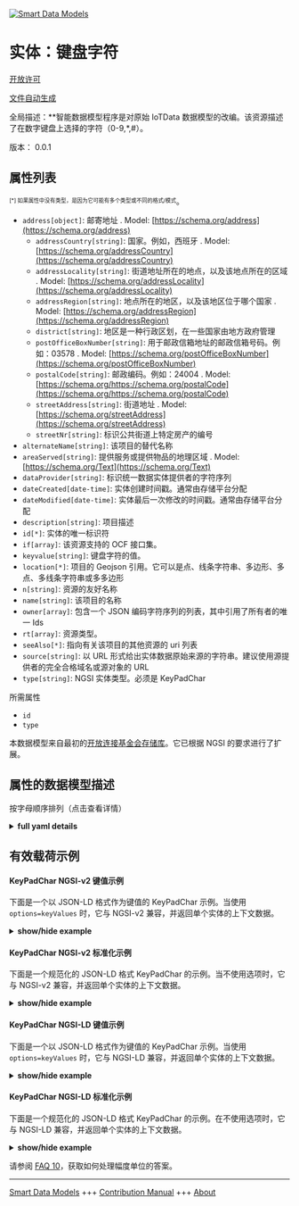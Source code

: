 <!-- 10-Header -->    
[![Smart Data Models](https://smartdatamodels.org/wp-content/uploads/2022/01/SmartDataModels_logo.png "Logo")](https://smartdatamodels.org)    
实体：键盘字符    
=======<!-- /10-Header -->    
<!-- 15-License -->    
[开放许可](https://github.com/smart-data-models//dataModel.OCF/blob/master/KeyPadChar/LICENSE.md)    
[文件自动生成](https://docs.google.com/presentation/d/e/2PACX-1vTs-Ng5dIAwkg91oTTUdt8ua7woBXhPnwavZ0FxgR8BsAI_Ek3C5q97Nd94HS8KhP-r_quD4H0fgyt3/pub?start=false&loop=false&delayms=3000#slide=id.gb715ace035_0_60)    
<!-- /15-License -->    
<!-- 20-Description -->    
全局描述：**智能数据模型程序是对原始 IoTData 数据模型的改编。该资源描述了在数字键盘上选择的字符（0-9,*,#）。    
版本： 0.0.1    
<!-- /20-Description -->    
<!-- 30-PropertiesList -->    
## 属性列表    
<sup><sub>[*] 如果属性中没有类型，是因为它可能有多个类型或不同的格式/模式</sub></sup>。    
- `address[object]`: 邮寄地址  . Model: [https://schema.org/address](https://schema.org/address)	- `addressCountry[string]`: 国家。例如，西班牙  . Model: [https://schema.org/addressCountry](https://schema.org/addressCountry)    
	- `addressLocality[string]`: 街道地址所在的地点，以及该地点所在的区域  . Model: [https://schema.org/addressLocality](https://schema.org/addressLocality)    
	- `addressRegion[string]`: 地点所在的地区，以及该地区位于哪个国家  . Model: [https://schema.org/addressRegion](https://schema.org/addressRegion)    
	- `district[string]`: 地区是一种行政区划，在一些国家由地方政府管理      
	- `postOfficeBoxNumber[string]`: 用于邮政信箱地址的邮政信箱号码。例如：03578  . Model: [https://schema.org/postOfficeBoxNumber](https://schema.org/postOfficeBoxNumber)    
	- `postalCode[string]`: 邮政编码。例如：24004  . Model: [https://schema.org/https://schema.org/postalCode](https://schema.org/https://schema.org/postalCode)    
	- `streetAddress[string]`: 街道地址  . Model: [https://schema.org/streetAddress](https://schema.org/streetAddress)    
	- `streetNr[string]`: 标识公共街道上特定房产的编号      
- `alternateName[string]`: 该项目的替代名称  - `areaServed[string]`: 提供服务或提供物品的地理区域  . Model: [https://schema.org/Text](https://schema.org/Text)- `dataProvider[string]`: 标识统一数据实体提供者的字符序列  - `dateCreated[date-time]`: 实体创建时间戳。通常由存储平台分配  - `dateModified[date-time]`: 实体最后一次修改的时间戳。通常由存储平台分配  - `description[string]`: 项目描述  - `id[*]`: 实体的唯一标识符  - `if[array]`: 该资源支持的 OCF 接口集。  - `keyvalue[string]`: 键盘字符的值。  - `location[*]`: 项目的 Geojson 引用。它可以是点、线条字符串、多边形、多点、多线条字符串或多多边形  - `n[string]`: 资源的友好名称  - `name[string]`: 该项目的名称  - `owner[array]`: 包含一个 JSON 编码字符序列的列表，其中引用了所有者的唯一 Ids  - `rt[array]`: 资源类型。  - `seeAlso[*]`: 指向有关该项目的其他资源的 uri 列表  - `source[string]`: 以 URL 形式给出实体数据原始来源的字符串。建议使用源提供者的完全合格域名或源对象的 URL  - `type[string]`: NGSI 实体类型。必须是 KeyPadChar  <!-- /30-PropertiesList -->    
<!-- 35-RequiredProperties -->    
所需属性    
- `id`  - `type`  <!-- /35-RequiredProperties -->    
<!-- 40-RequiredProperties -->    
本数据模型来自最初的[开放连接基金会存储库](https://github.com/openconnectivityfoundation/IoTDataModels)。它已根据 NGSI 的要求进行了扩展。    
<!-- /40-RequiredProperties -->    
<!-- 50-DataModelHeader -->    
## 属性的数据模型描述    
按字母顺序排列（点击查看详情）    
<!-- /50-DataModelHeader -->    
<!-- 60-ModelYaml -->    
<details><summary><strong>full yaml details</strong></summary>      
```yaml    
KeyPadChar:      
  description: "Smart Data Models Program adaptation of the original IoTData data Models. This Resource describes a char (0-9,*,#) which is selected on a number keypad."      
  properties:      
    address:      
      description: The mailing address      
      properties:      
        addressCountry:      
          description: 'The country. For example, Spain'      
          type: string      
          x-ngsi:      
            model: https://schema.org/addressCountry      
            type: Property      
        addressLocality:      
          description: 'The locality in which the street address is, and which is in the region'      
          type: string      
          x-ngsi:      
            model: https://schema.org/addressLocality      
            type: Property      
        addressRegion:      
          description: 'The region in which the locality is, and which is in the country'      
          type: string      
          x-ngsi:      
            model: https://schema.org/addressRegion      
            type: Property      
        district:      
          description: 'A district is a type of administrative division that, in some countries, is managed by the local government'      
          type: string      
          x-ngsi:      
            type: Property      
        postOfficeBoxNumber:      
          description: 'The post office box number for PO box addresses. For example, 03578'      
          type: string      
          x-ngsi:      
            model: https://schema.org/postOfficeBoxNumber      
            type: Property      
        postalCode:      
          description: 'The postal code. For example, 24004'      
          type: string      
          x-ngsi:      
            model: https://schema.org/https://schema.org/postalCode      
            type: Property      
        streetAddress:      
          description: The street address      
          type: string      
          x-ngsi:      
            model: https://schema.org/streetAddress      
            type: Property      
        streetNr:      
          description: Number identifying a specific property on a public street      
          type: string      
          x-ngsi:      
            type: Property      
      type: object      
      x-ngsi:      
        model: https://schema.org/address      
        type: Property      
    alternateName:      
      description: An alternative name for this item      
      type: string      
      x-ngsi:      
        type: Property      
    areaServed:      
      description: The geographic area where a service or offered item is provided      
      type: string      
      x-ngsi:      
        model: https://schema.org/Text      
        type: Property      
    dataProvider:      
      description: A sequence of characters identifying the provider of the harmonised data entity      
      type: string      
      x-ngsi:      
        type: Property      
    dateCreated:      
      description: Entity creation timestamp. This will usually be allocated by the storage platform      
      format: date-time      
      type: string      
      x-ngsi:      
        type: Property      
    dateModified:      
      description: Timestamp of the last modification of the entity. This will usually be allocated by the storage platform      
      format: date-time      
      type: string      
      x-ngsi:      
        type: Property      
    description:      
      description: A description of this item      
      type: string      
      x-ngsi:      
        type: Property      
    id:      
      anyOf:      
        - description: Identifier format of any NGSI entity      
          maxLength: 256      
          minLength: 1      
          pattern: ^[\w\-\.\{\}\$\+\*\[\]`|~^@!,:\\]+$      
          type: string      
          x-ngsi:      
            type: Property      
        - description: Identifier format of any NGSI entity      
          format: uri      
          type: string      
          x-ngsi:      
            type: Property      
      description: Unique identifier of the entity      
      x-ngsi:      
        type: Property      
    if:      
      description: The OCF Interface set supported by this Resource.      
      items:      
        enum:      
          - oic.if.baseline      
          - oic.if.rw      
        type: string      
      minItems: 2      
      readOnly: true      
      type: array      
      uniqueItems: true      
      x-ngsi:      
        type: Property      
    keyvalue:      
      description: The value of the key pad char.      
      enum:      
        - 0      
        - 1      
        - 2      
        - 3      
        - 4      
        - 5      
        - 6      
        - 7      
        - 8      
        - 9      
        - "*"      
        - "#"      
      type: string      
      x-ngsi:      
        type: Property      
    location:      
      description: 'Geojson reference to the item. It can be Point, LineString, Polygon, MultiPoint, MultiLineString or MultiPolygon'      
      oneOf:      
        - description: Geojson reference to the item. Point      
          properties:      
            bbox:      
              items:      
                type: number      
              minItems: 4      
              type: array      
            coordinates:      
              items:      
                type: number      
              minItems: 2      
              type: array      
            type:      
              enum:      
                - Point      
              type: string      
          required:      
            - type      
            - coordinates      
          title: GeoJSON Point      
          type: object      
          x-ngsi:      
            type: GeoProperty      
        - description: Geojson reference to the item. LineString      
          properties:      
            bbox:      
              items:      
                type: number      
              minItems: 4      
              type: array      
            coordinates:      
              items:      
                items:      
                  type: number      
                minItems: 2      
                type: array      
              minItems: 2      
              type: array      
            type:      
              enum:      
                - LineString      
              type: string      
          required:      
            - type      
            - coordinates      
          title: GeoJSON LineString      
          type: object      
          x-ngsi:      
            type: GeoProperty      
        - description: Geojson reference to the item. Polygon      
          properties:      
            bbox:      
              items:      
                type: number      
              minItems: 4      
              type: array      
            coordinates:      
              items:      
                items:      
                  items:      
                    type: number      
                  minItems: 2      
                  type: array      
                minItems: 4      
                type: array      
              type: array      
            type:      
              enum:      
                - Polygon      
              type: string      
          required:      
            - type      
            - coordinates      
          title: GeoJSON Polygon      
          type: object      
          x-ngsi:      
            type: GeoProperty      
        - description: Geojson reference to the item. MultiPoint      
          properties:      
            bbox:      
              items:      
                type: number      
              minItems: 4      
              type: array      
            coordinates:      
              items:      
                items:      
                  type: number      
                minItems: 2      
                type: array      
              type: array      
            type:      
              enum:      
                - MultiPoint      
              type: string      
          required:      
            - type      
            - coordinates      
          title: GeoJSON MultiPoint      
          type: object      
          x-ngsi:      
            type: GeoProperty      
        - description: Geojson reference to the item. MultiLineString      
          properties:      
            bbox:      
              items:      
                type: number      
              minItems: 4      
              type: array      
            coordinates:      
              items:      
                items:      
                  items:      
                    type: number      
                  minItems: 2      
                  type: array      
                minItems: 2      
                type: array      
              type: array      
            type:      
              enum:      
                - MultiLineString      
              type: string      
          required:      
            - type      
            - coordinates      
          title: GeoJSON MultiLineString      
          type: object      
          x-ngsi:      
            type: GeoProperty      
        - description: Geojson reference to the item. MultiLineString      
          properties:      
            bbox:      
              items:      
                type: number      
              minItems: 4      
              type: array      
            coordinates:      
              items:      
                items:      
                  items:      
                    items:      
                      type: number      
                    minItems: 2      
                    type: array      
                  minItems: 4      
                  type: array      
                type: array      
              type: array      
            type:      
              enum:      
                - MultiPolygon      
              type: string      
          required:      
            - type      
            - coordinates      
          title: GeoJSON MultiPolygon      
          type: object      
          x-ngsi:      
            type: GeoProperty      
      x-ngsi:      
        type: GeoProperty      
    n:      
      description: Friendly name of the Resource      
      maxLength: 64      
      readOnly: true      
      type: string      
      x-ngsi:      
        type: Property      
    name:      
      description: The name of this item      
      type: string      
      x-ngsi:      
        type: Property      
    owner:      
      description: A List containing a JSON encoded sequence of characters referencing the unique Ids of the owner(s)      
      items:      
        anyOf:      
          - description: Identifier format of any NGSI entity      
            maxLength: 256      
            minLength: 1      
            pattern: ^[\w\-\.\{\}\$\+\*\[\]`|~^@!,:\\]+$      
            type: string      
            x-ngsi:      
              type: Property      
          - description: Identifier format of any NGSI entity      
            format: uri      
            type: string      
            x-ngsi:      
              type: Property      
        description: Unique identifier of the entity      
        x-ngsi:      
          type: Property      
      type: array      
      x-ngsi:      
        type: Property      
    rt:      
      description: The Resource Type.      
      items:      
        enum:      
          - oic.r.keypadchar      
        maxLength: 64      
        type: string      
      minItems: 1      
      readOnly: true      
      type: array      
      uniqueItems: true      
      x-ngsi:      
        type: Property      
    seeAlso:      
      description: list of uri pointing to additional resources about the item      
      oneOf:      
        - items:      
            format: uri      
            type: string      
          minItems: 1      
          type: array      
        - format: uri      
          type: string      
      x-ngsi:      
        type: Property      
    source:      
      description: 'A sequence of characters giving the original source of the entity data as a URL. Recommended to be the fully qualified domain name of the source provider, or the URL to the source object'      
      type: string      
      x-ngsi:      
        type: Property      
    type:      
      description: NGSI entity type. It has to be KeyPadChar      
      enum:      
        - KeyPadChar      
      type: string      
      x-ngsi:      
        type: Property      
  required:      
    - id      
    - type      
  type: object      
  x-derived-from: https://github.com/OpenInterConnect/IoTDataModels/blob/master/KeyPadCharResURI.swagger.json      
  x-disclaimer: 'Redistribution and use in source and binary forms, with or without modification, are permitted  provided that the license conditions are met. Copyleft (c) 2022 Contributors to Smart Data Models Program'      
  x-license-url: https://github.com/smart-data-models/dataModel.OCF/blob/master/KeyPadChar/LICENSE.md      
  x-model-schema: https://smart-data-models.github.io/dataModel.IoTDataModels/KeyPadChar/schema.json      
  x-model-tags: OCF      
  x-version: 0.0.1      
```    
</details>      
<!-- /60-ModelYaml -->    
<!-- 70-MiddleNotes -->    
<!-- /70-MiddleNotes -->    
<!-- 80-Examples -->    
## 有效载荷示例    
#### KeyPadChar NGSI-v2 键值示例    
下面是一个以 JSON-LD 格式作为键值的 KeyPadChar 示例。当使用 `options=keyValues` 时，它与 NGSI-v2 兼容，并返回单个实体的上下文数据。    
<details><summary><strong>show/hide example</strong></summary>      
```json  
{  
  "id": "urn:ngsi-ld:KeyPadChar:id:SLPH:28584937",  
  "dateCreated": "2012-06-11T21:57:22Z",  
  "dateModified": "2022-03-17T02:56:31Z",  
  "source": "I political coach glass thing significant before. Cu",  
  "name": "Nice house subject smile consider break move TV. Discover determine rate space. Program official small minute teacher community.",  
  "alternateName": "Spring behind seat least. System seek build apply describe according someone. During election position back discover. Window husband often improve note risk the",  
  "description": "Eight practice then about fast. Conference whole visit. Manager rather age bad learn.",  
  "dataProvider": "Range speech collection security rule population issue. Say south worry firm Democrat everybody. The",  
  "owner": [  
    "urn:ngsi-ld:KeyPadChar:items:VFQB:56090069",  
    "urn:ngsi-ld:KeyPadChar:items:WRYS:67214863"  
  ],  
  "seeAlso": [  
    "urn:ngsi-ld:KeyPadChar:items:CODS:04227854"  
  ],  
  "location": {  
    "type": "Point",  
    "coordinates": [  
      43.101912,  
      -99.906767  
    ]  
  },  
  "address": {  
    "streetAddress": "Security tell issue my break. Have but American court charge Democrat specific.",  
    "addressLocality": "They minute painting turn. Finish bed outside employee ready individual.",  
    "addressRegion": "Body he approach environmental. Wide ready use. Citizen travel former authority lot customer.",  
    "addressCountry": "Want along structure practice whom every. Deal difficult test note.",  
    "postalCode": "Lead material memory himself consumer ",  
    "postOfficeBoxNumber": "Value serve light trial new white before. Interview traditional television letter.",  
    "streetNr": "Live peace discussion ago feel send. Film study guess budget across pattern. Human sort remember do whole marriage movie.",  
    "district": "Have try him outside. Soon take else heart."  
  },  
  "areaServed": "Could thank base feel",  
  "rt": [  
    "oic.r.keypadchar"  
  ],  
  "keyvalue": "4",  
  "n": "Argue start agree. Garden enjoy specific repres",  
  "if": [  
    "oic.if.rw",  
    "oic.if.baseline"  
  ],  
  "type": "KeyPadChar"  
}  
```  
</details>    
#### KeyPadChar NGSI-v2 标准化示例    
下面是一个规范化的 JSON-LD 格式 KeyPadChar 的示例。当不使用选项时，它与 NGSI-v2 兼容，并返回单个实体的上下文数据。    
<details><summary><strong>show/hide example</strong></summary>      
```json  
{  
  "id": "urn:ngsi-ld:KeyPadChar:id:SLPH:28584937",  
  "dateCreated": {  
    "type": "DateTime",  
    "value": "2012-06-11T21:57:22Z"  
  },  
  "dateModified": {  
    "type": "DateTime",  
    "value": "2022-03-17T02:56:31Z"  
  },  
  "source": {  
    "type": "Text",  
    "value": "I political coach glass thing significant before. Cu"  
  },  
  "name": {  
    "type": "Text",  
    "value": "Nice house subject smile consider break move TV. Discover determine rate space. Program official small minute teacher community."  
  },  
  "alternateName": {  
    "type": "Text",  
    "value": "Spring behind seat least. System seek build apply describe according someone. During election position back discover. Window husband often improve note risk the"  
  },  
  "description": {  
    "type": "Text",  
    "value": "Eight practice then about fast. Conference whole visit. Manager rather age bad learn."  
  },  
  "dataProvider": {  
    "type": "Text",  
    "value": "Range speech collection security rule population issue. Say south worry firm Democrat everybody. The"  
  },  
  "owner": {  
    "type": "StructuredValue",  
    "value": [  
      "urn:ngsi-ld:KeyPadChar:items:VFQB:56090069",  
      "urn:ngsi-ld:KeyPadChar:items:WRYS:67214863"  
    ]  
  },  
  "seeAlso": {  
    "type": "StructuredValue",  
    "value": [  
      "urn:ngsi-ld:KeyPadChar:items:CODS:04227854"  
    ]  
  },  
  "location": {  
    "type": "geo:json",  
    "value": {  
      "type": "Point",  
      "coordinates": [  
        43.101912,  
        -99.906767  
      ]  
    }  
  },  
  "address": {  
    "type": "StructuredValue",  
    "value": {  
      "streetAddress": "Security tell issue my break. Have but American court charge Democrat specific.",  
      "addressLocality": "They minute painting turn. Finish bed outside employee ready individual.",  
      "addressRegion": "Body he approach environmental. Wide ready use. Citizen travel former authority lot customer.",  
      "addressCountry": "Want along structure practice whom every. Deal difficult test note.",  
      "postalCode": "Lead material memory himself consumer ",  
      "postOfficeBoxNumber": "Value serve light trial new white before. Interview traditional television letter.",  
      "streetNr": "Live peace discussion ago feel send. Film study guess budget across pattern. Human sort remember do whole marriage movie.",  
      "district": "Have try him outside. Soon take else heart."  
    }  
  },  
  "areaServed": {  
    "type": "Text",  
    "value": "Could thank base feel"  
  },  
  "rt": {  
    "type": "StructuredValue",  
    "value": [  
      "oic.r.keypadchar"  
    ]  
  },  
  "keyvalue": {  
    "type": "Text",  
    "value": "4"  
  },  
  "n": {  
    "type": "Text",  
    "value": "Argue start agree. Garden enjoy specific repres"  
  },  
  "if": {  
    "type": "StructuredValue",  
    "value": [  
      "oic.if.rw",  
      "oic.if.baseline"  
    ]  
  },  
  "type": "KeyPadChar"  
}  
```  
</details>    
#### KeyPadChar NGSI-LD 键值示例    
下面是一个以 JSON-LD 格式作为键值的 KeyPadChar 示例。当使用 `options=keyValues` 时，它与 NGSI-LD 兼容，并返回单个实体的上下文数据。    
<details><summary><strong>show/hide example</strong></summary>      
```json  
{  
  "id": "urn:ngsi-ld:KeyPadChar:id:SLPH:28584937",  
  "dateCreated": "2012-06-11T21:57:22Z",  
  "dateModified": "2022-03-17T02:56:31Z",  
  "source": "I political coach glass thing significant before. Cu",  
  "name": "Nice house subject smile consider break move TV. Discover determine rate space. Program official small minute teacher community.",  
  "alternateName": "Spring behind seat least. System seek build apply describe according someone. During election position back discover. Window husband often improve note risk the",  
  "description": "Eight practice then about fast. Conference whole visit. Manager rather age bad learn.",  
  "dataProvider": "Range speech collection security rule population issue. Say south worry firm Democrat everybody. The",  
  "owner": [  
    "urn:ngsi-ld:KeyPadChar:items:VFQB:56090069",  
    "urn:ngsi-ld:KeyPadChar:items:WRYS:67214863"  
  ],  
  "seeAlso": [  
    "urn:ngsi-ld:KeyPadChar:items:CODS:04227854"  
  ],  
  "location": {  
    "type": "Point",  
    "coordinates": [  
      43.101912,  
      -99.906767  
    ]  
  },  
  "address": {  
    "streetAddress": "Security tell issue my break. Have but American court charge Democrat specific.",  
    "addressLocality": "They minute painting turn. Finish bed outside employee ready individual.",  
    "addressRegion": "Body he approach environmental. Wide ready use. Citizen travel former authority lot customer.",  
    "addressCountry": "Want along structure practice whom every. Deal difficult test note.",  
    "postalCode": "Lead material memory himself consumer ",  
    "postOfficeBoxNumber": "Value serve light trial new white before. Interview traditional television letter.",  
    "streetNr": "Live peace discussion ago feel send. Film study guess budget across pattern. Human sort remember do whole marriage movie.",  
    "district": "Have try him outside. Soon take else heart."  
  },  
  "areaServed": "Could thank base feel",  
  "rt": [  
    "oic.r.keypadchar"  
  ],  
  "keyvalue": "4",  
  "n": "Argue start agree. Garden enjoy specific repres",  
  "if": [  
    "oic.if.rw",  
    "oic.if.baseline"  
  ],  
  "type": "KeyPadChar",  
  "@context": [  
    "https://smartdatamodels.org/context.jsonld"  
  ]  
}  
```  
</details>    
#### KeyPadChar NGSI-LD 标准化示例    
下面是一个规范化的 JSON-LD 格式 KeyPadChar 的示例。在不使用选项时，它与 NGSI-LD 兼容，并返回单个实体的上下文数据。    
<details><summary><strong>show/hide example</strong></summary>      
```json  
{  
    "id": "urn:ngsi-ld:KeyPadChar:id:SLPH:28584937",  
    "dateCreated": {  
        "type": "Property",  
        "value": {  
            "@type": "DateTime",  
            "@value": "2012-06-11T21:57:22Z"  
        }  
    },  
    "dateModified": {  
        "type": "Property",  
        "value": {  
            "@type": "DateTime",  
            "@value": "2022-03-17T02:56:31Z"  
        }  
    },  
    "source": {  
        "type": "Property",  
        "value": "I political coach glass thing significant before. Cu"  
    },  
    "name": {  
        "type": "Property",  
        "value": "Nice house subject smile consider break move TV. Discover determine rate space. Program official small minute teacher community."  
    },  
    "alternateName": {  
        "type": "Property",  
        "value": "Spring behind seat least. System seek build apply describe according someone. During election position back discover. Window husband often improve note risk the"  
    },  
    "description": {  
        "type": "Property",  
        "value": "Eight practice then about fast. Conference whole visit. Manager rather age bad learn."  
    },  
    "dataProvider": {  
        "type": "Property",  
        "value": "Range speech collection security rule population issue. Say south worry firm Democrat everybody. The"  
    },  
    "owner": {  
        "type": "Property",  
        "value": [  
            "urn:ngsi-ld:KeyPadChar:items:VFQB:56090069",  
            "urn:ngsi-ld:KeyPadChar:items:WRYS:67214863"  
        ]  
    },  
    "seeAlso": {  
        "type": "Property",  
        "value": [  
            "urn:ngsi-ld:KeyPadChar:items:CODS:04227854"  
        ]  
    },  
    "location": {  
        "type": "GeoProperty",  
        "value": {  
            "type": "Point",  
            "coordinates": [  
                43.101912,  
                -99.906767  
            ]  
        }  
    },  
    "address": {  
        "type": "Property",  
        "value": {  
            "streetAddress": "Security tell issue my break. Have but American court charge Democrat specific.",  
            "addressLocality": "They minute painting turn. Finish bed outside employee ready individual.",  
            "addressRegion": "Body he approach environmental. Wide ready use. Citizen travel former authority lot customer.",  
            "addressCountry": "Want along structure practice whom every. Deal difficult test note.",  
            "postalCode": "Lead material memory himself consumer ",  
            "postOfficeBoxNumber": "Value serve light trial new white before. Interview traditional television letter.",  
            "streetNr": "Live peace discussion ago feel send. Film study guess budget across pattern. Human sort remember do whole marriage movie.",  
            "district": "Have try him outside. Soon take else heart."  
        }  
    },  
    "areaServed": {  
        "type": "Property",  
        "value": "Could thank base feel"  
    },  
    "rt": {  
        "type": "Property",  
        "value": [  
            "oic.r.keypadchar"  
        ]  
    },  
    "keyvalue": {  
        "type": "Property",  
        "value": "4"  
    },  
    "n": {  
        "type": "Property",  
        "value": "Argue start agree. Garden enjoy specific repres"  
    },  
    "if": {  
        "type": "Property",  
        "value": [  
            "oic.if.rw",  
            "oic.if.baseline"  
        ]  
    },  
    "type": "KeyPadChar",  
    "@context": [  
        "https://smartdatamodels.org/context.jsonld"  
    ]  
}  
```  
</details><!-- /80-Examples -->    
<!-- 90-FooterNotes -->    
<!-- /90-FooterNotes -->    
<!-- 95-Units -->    
请参阅 [FAQ 10](https://smartdatamodels.org/index.php/faqs/)，获取如何处理幅度单位的答案。    
<!-- /95-Units -->    
<!-- 97-LastFooter -->    
---    
[Smart Data Models](https://smartdatamodels.org) +++ [Contribution Manual](https://bit.ly/contribution_manual) +++ [About](https://bit.ly/Introduction_SDM)<!-- /97-LastFooter -->    
